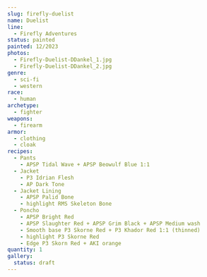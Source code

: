 ```yaml
---
slug: firefly-duelist
name: Duelist
line:
  - Firefly Adventures
status: painted
painted: 12/2023
photos:
  - Firefly-Duelist-DDankel_1.jpg
  - Firefly-Duelist-DDankel_2.jpg
genre:
  - sci-fi
  - western
race:
  - human
archetype:
  - fighter
weapons:
  - firearm
armor:
  - clothing
  - cloak
recipes:
  - Pants
    - APSP Tidal Wave + APSP Beowulf Blue 1:1
  - Jacket
    - P3 Idrian Flesh
    - AP Dark Tone
  - Jacket Lining
    - APSP Palid Bone
    - highlight RMS Skeleton Bone
  - Poncho
    - APSP Bright Red
    - APSP Slaughter Red + APSP Grim Black + APSP Medium wash
    - Smooth base P3 Skorne Red + P3 Khador Red 1:1 (thinned)
    - highlight P3 Skorne Red
    - Edge P3 Skorn Red + AKI orange
quantity: 1
gallery:
  status: draft
---
```

